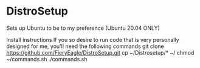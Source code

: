 # DistroSetup
Sets up Ubuntu to be to my preference (Ubuntu 20.04 ONLY)

Install instructions
If you so desire to run code that is very personally designed for me, you'll need the following commands
git clone https://github.com/FieryEagle/DistroSetup.git
cp ~/Distrosetup/* ~/
chmod ~/commands.sh
./commands.sh
